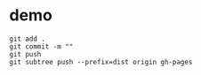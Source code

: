 # demo

```shell
git add .
git commit -m ""
git push
git subtree push --prefix=dist origin gh-pages
```

